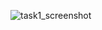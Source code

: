 ![task1_screenshot](https://github.com/AleezaAhmed/codsoft_Taskno2/assets/85339535/d375e3fe-070b-4245-bb6b-92f1a6b7d195)
